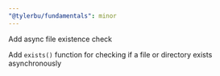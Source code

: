 ```yaml
---
"@tylerbu/fundamentals": minor
---
```


Add async file existence check

Add `exists()` function for checking if a file or directory exists asynchronously
